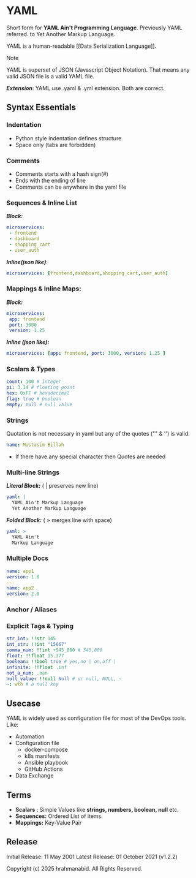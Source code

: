 # YAML 
Short form for **YAML Ain't Programming Language**. Previously YAML referred. to  Yet Another Markup Language. 

YAML is a human-readable [[Data Serialization Language]].

> [!NOTE]
> YAML is superset of JSON (Javascript Object Notation). That means any valid JSON file is a valid YAML file.

***Extension***: YAML use .yaml & .yml extension. Both are correct.

## Syntax Essentials 
### Indentation 
- Python style indentation defines structure.
- Space only (tabs are forbidden)
### Comments 
- Comments starts with a hash sign(#)
- Ends with the ending of line 
- Comments can be anywhere in the yaml file

### Sequences & Inline List 
***Block:***
```yaml
microservices:
 - frontend 
 - dashboard
 - shopping_cart 
 - user_auth
```
***Inline(json like)***:
```yaml
microservices: [frontend,dashboard,shopping_cart,user_auth]

```
### Mappings & Inline Maps:
***Block:***
```yaml
microservices:
 app: frontend
 port: 3000
 version: 1.25

```
***Inline (json like):***
```yaml
microservices: [app: frontend, port: 3000, version: 1.25 ]
```

### Scalars & Types 
```yaml
count: 100 # integer 
pi: 3.14 # floating point 
hex: 0xFF # hexadecimal 
flag: true # boolean 
empty: null # null value 
```

### Strings 
Quotation is not necessary in yaml but any of the quotes ("" & '') is valid.
```yaml
name: Mustasim Billah
```
- If there have any special character then Quotes are needed 

### Multi-line Strings 
***Literal Block:*** ( | preserves new line)
```yaml
yaml: |
  YAML Ain't Markup Language
  Yet Another Markup Language
```


***Folded Block:*** ( > merges line with space)
```yaml
yaml: >
  YAML Ain't 
  Markup Language
```

### Multiple Docs 
```yaml
name: app1
version: 1.0
---
name: app2 
version: 2.0
```

### Anchor / Aliases 


### Explicit Tags & Typing
```yaml
str_int: !!str 145 
int_str: !!int "15667"
comma_num: !!int +545_000 # 545,000
float: !!float 15.377
boolean: !!bool true # yes,no | on,off | 
infinite: !!float .inf 
not_a_num: .nan
null_value: !!null Null # or null, NULL, ~
~: wth # a null key 
```


## Usecase
YAML is widely used as configuration file for most of the DevOps tools. Like: 
- Automation
- Configuration file
  - docker-compose 
  - k8s manifests 
  - Ansible playbook
  - GitHub Actions 
- Data Exchange 

## Terms 
- **Scalars** : Simple Values like **strings, numbers, boolean, null** etc.  
- **Sequences:** Ordered List of items.
- **Mappings:** Key-Value Pair

## Release 
Initial Release: 11 May 2001
Latest Release: 01 October 2021 (v1.2.2)

Copyright (c) 2025 hrahmanabid. All Rights Reserved.
